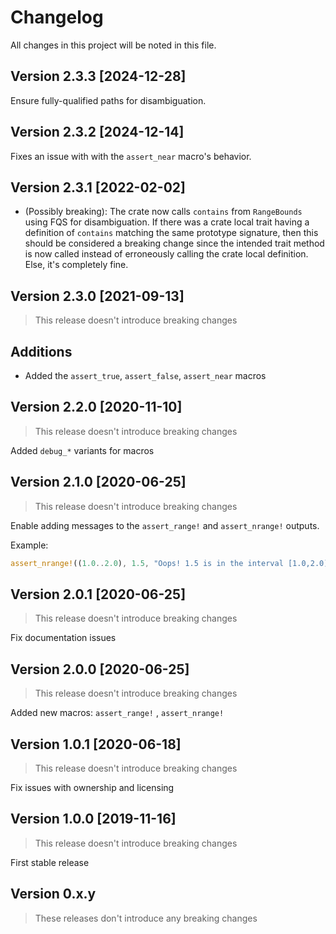 # Changelog

All changes in this project will be noted in this file.

## Version 2.3.3 [2024-12-28]

Ensure fully-qualified paths for disambiguation.

## Version 2.3.2 [2024-12-14]

Fixes an issue with with the `assert_near` macro's behavior.

## Version 2.3.1 [2022-02-02]

- (Possibly breaking): The crate now calls `contains` from `RangeBounds` using FQS for disambiguation.
  If there was a crate local trait having a definition of `contains` matching the same prototype
  signature, then this should be considered a breaking change since the intended trait method is now
  called instead of erroneously calling the crate local definition. Else, it's completely fine.

## Version 2.3.0 [2021-09-13]

> This release doesn't introduce breaking changes

## Additions

- Added the `assert_true`, `assert_false`, `assert_near` macros

## Version 2.2.0 [2020-11-10]

> This release doesn't introduce breaking changes

Added `debug_*` variants for macros

## Version 2.1.0 [2020-06-25]

> This release doesn't introduce breaking changes

Enable adding messages to the `assert_range!` and `assert_nrange!` outputs.

Example:

```rust
assert_nrange!((1.0..2.0), 1.5, "Oops! 1.5 is in the interval [1.0,2.0)")
```

## Version 2.0.1 [2020-06-25]

> This release doesn't introduce breaking changes

Fix documentation issues

## Version 2.0.0 [2020-06-25]

> This release doesn't introduce breaking changes

Added new macros: `assert_range!` , `assert_nrange!`

## Version 1.0.1 [2020-06-18]

> This release doesn't introduce breaking changes

Fix issues with ownership and licensing

## Version 1.0.0 [2019-11-16]

> This release doesn't introduce breaking changes

First stable release

## Version 0.x.y

> These releases don't introduce any breaking changes
